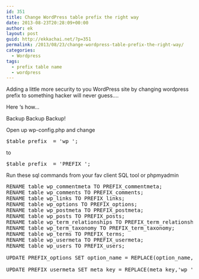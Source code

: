 ```yaml
---
id: 351
title: Change WordPress table prefix the right way
date: 2013-08-23T20:28:09+00:00
author: ek
layout: post
guid: http://ekkachai.net/?p=351
permalink: /2013/08/23/change-wordpress-table-prefix-the-right-way/
categories:
  - Wordpress
tags:
  - prefix table name
  - wordpress
---
```

Adding a little more security to you WordPress site by changing wordpress prefix to something hacker will never guess&#8230;.
  
Here &#8216;s how&#8230;
  
Backup Backup Backup!

Open up wp-config.php and change

<pre>$table_prefix  = 'wp_';</pre>

to

<pre>$table_prefix  = 'PREFIX_';</pre>

Run these sql commands from your fav client SQL tool or phpmyadmin

<pre>RENAME table wp_commentmeta TO PREFIX_commentmeta;
RENAME table wp_comments TO PREFIX_comments;
RENAME table wp_links TO PREFIX_links;
RENAME table wp_options TO PREFIX_options;
RENAME table wp_postmeta TO PREFIX_postmeta;
RENAME table wp_posts TO PREFIX_posts;
RENAME table wp_term_relationships TO PREFIX_term_relationships;
RENAME table wp_term_taxonomy TO PREFIX_term_taxonomy;
RENAME table wp_terms TO PREFIX_terms;
RENAME table wp_usermeta TO PREFIX_usermeta;
RENAME table wp_users TO PREFIX_users;

UPDATE PREFIX_options SET option_name = REPLACE(option_name,'wp_','PREFIX__') WHERE option_name LIKE 'wp_%';

UPDATE PREFIX_usermeta SET meta_key = REPLACE(meta_key,'wp_','PREFIX_') WHERE meta_key LIKE 'wp_%';</pre>